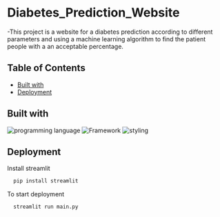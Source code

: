# Diabetes_Prediction_Website
-This project is a website for a diabetes prediction according to different parameters and using a machine learning algorithm to find the patient people with a an acceptable percentage. 

## Table of Contents

- [Built with](#Built-with)
- [Deployment](#Deployment)

## Built with

![programming language](https://img.shields.io/badge/programmig%20language-Python-red)
![Framework](https://img.shields.io/badge/Framework-Streamlit-blue)
![styling](https://img.shields.io/badge/Styling-CSS-ff69b4)

## Deployment

 Install streamlit

```bash
  pip install streamlit
```
To start deployment 
```bash
  streamlit run main.py
```
